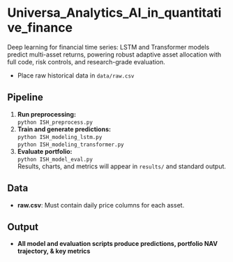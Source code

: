 # Universa_Analytics_AI_in_quantitative_finance
Deep learning for financial time series: LSTM and Transformer models predict multi-asset returns, powering robust adaptive asset allocation with full code, risk controls, and research-grade evaluation.

- Place raw historical data in `data/raw.csv`

## Pipeline

1. **Run preprocessing:**  
  `python ISH_preprocess.py`
2. **Train and generate predictions:**  
  `python ISH_modeling_lstm.py`  
  `python ISH_modeling_transformer.py`
3. **Evaluate portfolio:**  
  `python ISH_model_eval.py`  
  Results, charts, and metrics will appear in `results/` and standard output.

## Data
- **raw.csv**: Must contain daily price columns for each asset.

## Output
- **All model and evaluation scripts produce predictions, portfolio NAV trajectory, & key metrics**


